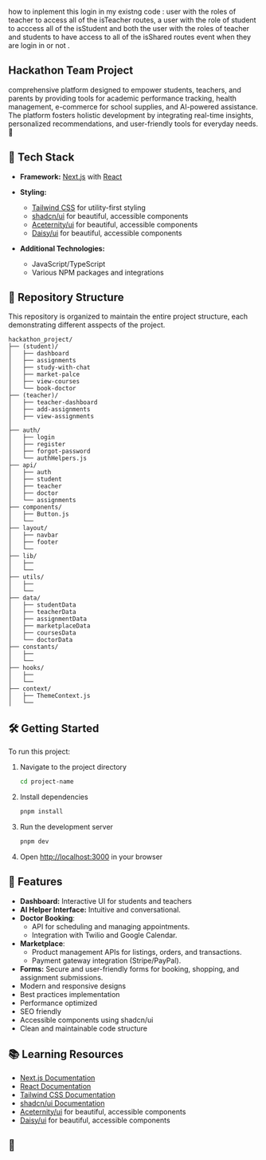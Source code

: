 how to inplement this login in my existng code : user with the roles of teacher to access all of the isTeacher routes, a user with the role of student to acccess all of the isStudent and both the user with the roles of teacher and students to have access to all of the isShared routes event when they are login in or not .

## Hackathon Team Project

comprehensive platform designed to empower students, teachers, and parents by providing tools for academic performance tracking, health management, e-commerce for school supplies, and AI-powered assistance. The platform fosters holistic development by integrating real-time insights, personalized recommendations, and user-friendly tools for everyday needs. 🚀

## 🚀 Tech Stack

- **Framework:** [Next.js](https://nextjs.org/) with [React](https://reactjs.org/)

- **Styling:**

  - [Tailwind CSS](https://tailwindcss.com/) for utility-first styling
  - [shadcn/ui](https://ui.shadcn.com/) for beautiful, accessible components
  - [Aceternity/ui](https://ui.aceternity.com/) for beautiful, accessible components
  - [Daisy/ui](https://daisyui.com/) for beautiful, accessible components

- **Additional Technologies:**
  - JavaScript/TypeScript
  - Various NPM packages and integrations

## 📁 Repository Structure

This repository is organized to maintain the entire project structure, each demonstrating different asspects of the project.

```
hackathon_project/
├── (student)/
│   ├── dashboard
│   ├── assignments
│   ├── study-with-chat
│   ├── market-palce
│   ├── view-courses
│   └── book-doctor
├── (teacher)/
│   ├── teacher-dashboard
│   ├── add-assignments
│   ├── view-assignments
│
├── auth/
│   ├── login
│   ├── register
│   ├── forgot-password
│   └── authHelpers.js
├── api/
│   ├── auth
│   ├── student
│   ├── teacher
│   ├── doctor
│   └── assignments
├── components/
│   ├── Button.js
│   └──
├── layout/
│   ├── navbar
│   ├── footer
│   └──
├── lib/
│   ├──
│   └──
├── utils/
│   ├──
│   └──
├── data/
│   ├── studentData
│   ├── teacherData
│   ├── assignmentData
│   ├── marketplaceData
│   ├── coursesData
│   └── doctorData
├── constants/
│   ├──
│   └──
├── hooks/
│   ├──
│   └──
├── context/
│   ├── ThemeContext.js
│   └──

```

## 🛠️ Getting Started

To run this project:

1. Navigate to the project directory

   ```bash
   cd project-name
   ```

2. Install dependencies

   ```bash
   pnpm install
   ```

3. Run the development server

   ```bash
   pnpm dev
   ```

4. Open [http://localhost:3000](http://localhost:3000) in your browser

## 🌟 Features

- **Dashboard:** Interactive UI for students and teachers
- **AI Helper Interface:** Intuitive and conversational.
- **Doctor Booking**:
  - API for scheduling and managing appointments.
  - Integration with Twilio and Google Calendar.
- **Marketplace**:
  - Product management APIs for listings, orders, and transactions.
  - Payment gateway integration (Stripe/PayPal).
- **Forms:** Secure and user-friendly forms for booking, shopping, and assignment submissions.
- Modern and responsive designs
- Best practices implementation
- Performance optimized
- SEO friendly
- Accessible components using shadcn/ui
- Clean and maintainable code structure

## 📚 Learning Resources

- [Next.js Documentation](https://nextjs.org/docs)
- [React Documentation](https://reactjs.org/docs)
- [Tailwind CSS Documentation](https://tailwindcss.com/docs)
- [shadcn/ui Documentation](https://ui.shadcn.com/)
- [Aceternity/ui](https://ui.aceternity.com/) for beautiful, accessible components
- [Daisy/ui](https://daisyui.com/) for beautiful, accessible components

## 🤝

